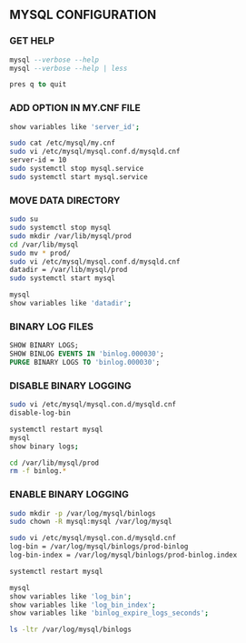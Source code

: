 ## MYSQL CONFIGURATION

### GET HELP
```sql
mysql --verbose --help
mysql --verbose --help | less

pres q to quit
```

### ADD OPTION IN MY.CNF FILE
```sh
show variables like 'server_id';

sudo cat /etc/mysql/my.cnf 
sudo vi /etc/mysql/mysql.conf.d/mysqld.cnf
server-id = 10
sudo systemctl stop mysql.service
sudo systemctl start mysql.service
```

### MOVE DATA DIRECTORY
```sh
sudo su
sudo systemctl stop mysql
sudo mkdir /var/lib/mysql/prod
cd /var/lib/mysql
sudo mv * prod/
sudo vi /etc/mysql/mysql.conf.d/mysqld.cnf
datadir = /var/lib/mysql/prod
sudo systemctl start mysql

mysql
show variables like 'datadir';
```

### BINARY LOG FILES
```sql
SHOW BINARY LOGS;
SHOW BINLOG EVENTS IN 'binlog.000030';
PURGE BINARY LOGS TO 'binlog.000030';
```

### DISABLE BINARY LOGGING
```sh
sudo vi /etc/mysql/mysql.con.d/mysqld.cnf
disable-log-bin

systemctl restart mysql
mysql
show binary logs;

cd /var/lib/mysql/prod
rm -f binlog.*
```

### ENABLE BINARY LOGGING
```sh
sudo mkdir -p /var/log/mysql/binlogs
sudo chown -R mysql:mysql /var/log/mysql

sudo vi /etc/mysql/mysql.con.d/mysqld.cnf
log-bin = /var/log/mysql/binlogs/prod-binlog
log-bin-index = /var/log/mysql/binlogs/prod-binlog.index

systemctl restart mysql

mysql
show variables like 'log_bin';
show variables like 'log_bin_index';
show variables like 'binlog_expire_logs_seconds';

ls -ltr /var/log/mysql/binlogs
```